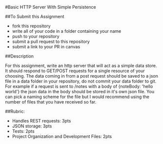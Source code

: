 #Basic HTTP Server With Simple Persistence

##To Submit this Assignment
  * fork this repository
  * write all of your code in a folder containing your name
  * push to your repository
  * submit a pull request to this repository
  * submit a link to your PR in canvas

##Description

For this assignment, write an http server that will act as a simple data store. It should respond to GET/POST requests for a single resource of your choosing. The data coming in from a post request should be saved to a json file in a data folder in your repository, do not commit your data folder to git. For example if a request is sent to /notes with a body of {noteBody: 'hello world'} the json data in the body should be stored in it's own json file. You can pick a naming scheme for the file but I would recommend using the number of files that you have received so far.

##Rubric:
  * Handles REST requests: 3pts
  * JSON storage: 3pts 
  * Tests: 2pts
  * Project Organization and Development Files: 2pts
